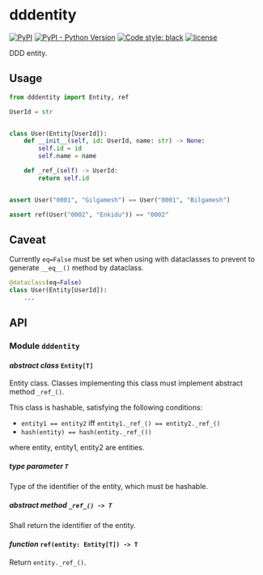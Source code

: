 # dddentity

[![PyPI](https://img.shields.io/pypi/v/dddentity)](https://pypi.org/project/dddentity/)
[![PyPI - Python Version](https://img.shields.io/pypi/pyversions/dddentity)](https://pypi.org/project/dddentity/)
[![Code style: black](https://img.shields.io/badge/code%20style-black-000000.svg)](https://github.com/psf/black)
[![license](https://img.shields.io/github/license/nekonoshiri/dddentity)](https://github.com/nekonoshiri/dddentity/blob/main/LICENSE)

DDD entity.

## Usage

```Python
from dddentity import Entity, ref

UserId = str


class User(Entity[UserId]):
    def __init__(self, id: UserId, name: str) -> None:
        self.id = id
        self.name = name

    def _ref_(self) -> UserId:
        return self.id


assert User("0001", "Gilgamesh") == User("0001", "Bilgamesh")

assert ref(User("0002", "Enkidu")) == "0002"
```

## Caveat

Currently `eq=False` must be set when using with dataclasses
to prevent to generate `__eq__()` method by dataclass.

```Python
@dataclass(eq=False)
class User(Entity[UserId]):
    ...
```

## API

### Module `dddentity`

#### *abstract class* `Entity[T]`

Entity class.
Classes implementing this class must implement abstract method `_ref_()`.

This class is hashable, satisfying the following conditions:

- `entity1 == entity2` iff `entity1._ref_() == entity2._ref_()`
- `hash(entity) == hash(entity._ref_())`

where entity, entity1, entity2 are entities.

##### *type parameter* `T`

Type of the identifier of the entity, which must be hashable.

##### *abstract method* `_ref_() -> T`

Shall return the identifier of the entity.

#### *function* `ref(entity: Entity[T]) -> T`

Return `entity._ref_()`.
